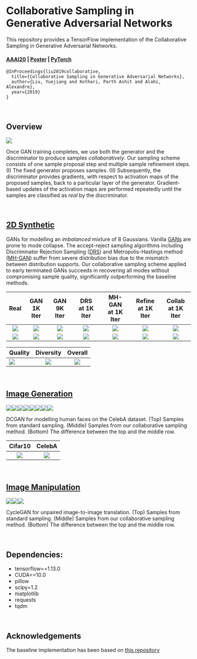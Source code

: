 # Collaborative Sampling in Generative Adversarial Networks

This repository provides a TensorFlow implementation of the Collaborative Sampling in Generative Adversarial Networks.

#### [AAAI20](https://arxiv.org/pdf/1902.00813.pdf)  |  [Poster](https://drive.google.com/open?id=1dAO_rptJ7qOhPHVMW_9hS425Wm83LcL8)  |  [PyTorch](https://github.com/YuejiangLIU/pytorch-collaborative-gan-sampling)

```
@InProceedings{liu2019collaborative,
  title={Collaborative Sampling in Generative Adversarial Networks},
  author={Liu, Yuejiang and Kothari, Parth Ashit and Alahi, Alexandre},
  year={2019}
}
```

<br>

## Overview

<img src="assets/diagram.png">

Once GAN training completes, we use both the generator and the discriminator to produce samples *collaboratively*. Our sampling scheme consists of one sample proposal step and multiple sample refinement steps. (I) The fixed generator proposes samples. (II) Subsequently, the discriminator provides gradients, with respect to activation maps of the proposed samples, back to a particular layer of the generator. Gradient-based updates of the activation maps are performed repeatedly until the samples are classified as *real* by the discriminator.

<br>

## [2D Synthetic](2D/README.md)

GANs for modelling an *imbalanced* mixture of 8 Gaussians. Vanilla [GANs](https://papers.nips.cc/paper/5423-generative-adversarial-nets) are prone to mode collapse. The accept-reject sampling algorithms including Discriminator Rejection Sampling ([DRS](https://arxiv.org/abs/1810.06758)) and Metropolis-Hastings method ([MH-GAN](https://arxiv.org/abs/1810.06758)) suffer from severe distribution bias due to the mismatch between distribution supports. Our collaborative sampling scheme applied to early terminated GANs succeeds in recovering all modes without compromising sample quality, significantly outperforming the baseline methods.

| Real | GAN <br> 1K Iter | GAN <br> 9K Iter | DRS <br> at 1K Iter | MH-GAN <br> at 1K Iter | Refine <br> at 1K Iter | Collab <br> at 1K Iter |
|:-------------------------:|:-------------------------:|:-------------------------:|:-------------------------:|:-------------------------:|:-------------------------:|:-------------------------:|
|![](assets/2d/sample_real.png) | ![](assets/2d/sample_early.png) | ![](assets/2d/sample_collapse.png) | ![](assets/2d/sample_reject.png) | ![](assets/2d/sample_mh.png) | ![](assets/2d/sample_refine.png) | ![](assets/2d/sample_collab.png) 
![](assets/2d/kde_real.png) | ![](assets/2d/kde_early.png) | ![](assets/2d/kde_collapse.png) | ![](assets/2d/kde_reject.png) | ![](assets/2d/kde_mh.png) | ![](assets/2d/kde_refine.png) | ![](assets/2d/kde_collab.png) |

| Quality | Diversity | Overall |
| ------------- |:-------------:|:-------------:|
![](assets/2d/Imbal-8Gaussians_benchmark_2d_good.png) | ![](assets/2d/Imbal-8Gaussians_benchmark_2d_kl.png) | ![](assets/2d/Imbal-8Gaussians_benchmark_2d_js.png) |

<br>

## [Image Generation](image/README.md)
![](assets/celebA/0.png)![](assets/celebA/1.png)![](assets/celebA/2.png)![](assets/celebA/3.png)![](assets/celebA/4.png)![](assets/celebA/5.png)![](assets/celebA/6.png)![](assets/celebA/7.png)

DCGAN for modelling human faces on the CelebA dataset. (Top) Samples from standard sampling. (Middle) Samples from our collaborative sampling method. (Bottom) The difference between the top and the middle row.

| Cifar10 | CelebA | 
|:-------------:|:-------------:|
|![](assets/cifar/benchmark_fid.png) | ![](assets/celebA/benchmark_fid.png) |

<br>

## [Image Manipulation](image/README.md)
![](assets/cycle/cycle_1.jpg)![](assets/cycle/cycle_2.jpg)![](assets/cycle/cycle_3.jpg)

CycleGAN for unpaired image-to-image translation. (Top) Samples from standard sampling. (Middle) Samples from our collaborative sampling method. (Bottom) The difference between the top and the middle row.

<br>

## Dependencies:
 
- tensorflow==1.13.0
- CUDA==10.0
- pillow
- scipy=1.2
- matplotlib
- requests
- tqdm 

<br>

## Acknowledgements
The baseline implementation has been based on [this repository](https://github.com/carpedm20/DCGAN-tensorflow)
